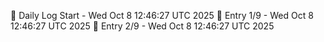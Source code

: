 📅 Daily Log Start - Wed Oct  8 12:46:27 UTC 2025
📌 Entry 1/9 - Wed Oct  8 12:46:27 UTC 2025
📌 Entry 2/9 - Wed Oct  8 12:46:27 UTC 2025
